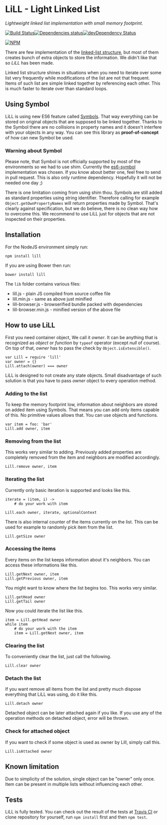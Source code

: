 # LiLL - Light Linked List

*Lightweight linked list implementation with small memory footprint.*

[![Build Status](https://travis-ci.org/BlackDice/lill.svg)](https://travis-ci.org/BlackDice/lill)[![Dependencies status](https://david-dm.org/BlackDice/lill/status.svg)](https://david-dm.org/BlackDice/lill#info=dependencies)[![devDependency Status](https://david-dm.org/BlackDice/lill/dev-status.svg)](https://david-dm.org/BlackDice/lill#info=devDependencies)

[![NPM](https://nodei.co/npm/lill.png)](https://nodei.co/npm/lill/)

There are few implementation of the [linked-list structure](http://en.wikipedia.org/wiki/Linked_list), but most of them creates bunch of extra objects to store the information. We didn't like that so *LiLL* has been made.

Linked list structure shines in situations when you need to iterate over some list very frequently while modifications of the list are not that frequent. Items of such list are simple linked together by referencing each other. This is much faster to iterate over than standard loops.

## Using Symbol

LiLL is using new ES6 feature called [Symbols](http://tc39wiki.calculist.org/es6/symbols/). That way everything can be stored on original objects that are supposed to be linked together. Thanks to the Symbol there are no collisions in property names and it doesn't interfere with your objects in any way. You can see this library as **proof-of-concept** of how can new Symbol be used.

### Warning about Symbol

Please note, that Symbol is not officially supported by most of the environments so we had to use shim. Currently the [es6-symbol](https://www.npmjs.org/package/es6-symbol) implementation was chosen. If you know about better one, feel free to send in pull request. This is also only runtime dependency. Hopefully it will not be needed one day ;)

There is one limitation coming from using shim thou. Symbols are still added as standard properties using string identifier. Therefore calling for example `Object.getOwnPropertyNames` will return properties made by Symbol. That's clearly against specification, but we do believe, there is no clean way how to overcome this. We recommend to use LiLL just for objects that are not inspected on their properties.

## Installation

For the NodeJS environment simply run:

	npm install lill

If you are using Bower then run:

	bower install lill

The `lib` folder contains various files:

 * lill.js - plain JS compiled from source coffee file
 * lill.min.js - same as above just minified
 * lill-browser.js - browserified bundle packed with dependencies
 * lill-browser.min.js - minified version of the above file

## How to use LiLL

First you need container object, We call it *owner*. It can be anything that is recognized as *object* or *function* by `typeof` operator (except *null* of course). On top of that, *owner* has to pass the check by `Object.isExtensible()`.

	var Lill = require 'lill'
	var owner = {}
	Lill.attach(owner) === owner

LiLL is designed to not create any state objects. Small disadvantage of such solution is that you have to pass *owner* object to every operation method.

### Adding to the list

To keep the memory footprint low, information about neighbors are stored on added item using Symbols. That means you can add only items capable of this. No primitive values allows that. You can use objects and functions.

	var item = foo: 'bar'
	Lill.add owner, item

### Removing from the list

This works very similar to adding. Previously added properties are completely removed from the item and neighbors are modified accordingly.

	Lill.remove owner, item

### Iterating the list

Currently only basic iteration is supported and looks like this.

	iterate = (item, i) ->
		# do your work with item

	Lill.each owner, iterate, optionalContext

There is also internal counter of the items currently on the list. This can be used for example to randomly pick item from the list.

	Lill.getSize owner

### Accessing the items

Every items on the list keeps information about it's neighbors. You can access these informations like this.

	Lill.getNext owner, item
	Lill.getPrevious owner, item

You might want to know where the list begins too. This works very similar.

	Lill.getHead owner
	Lill.getTail owner

Now you could iterate the list like this.

	item = Lill.getHead owner
	while item
		# do your work with the item
		item = Lill.getNext owner, item

### Clearing the list

To conveniently clear the list, just call the following.

	Lill.clear owner

### Detach the list

If you want remove all items from the list and pretty much dispose everything that LiLL was using, do it like this.

	Lill.detach owner

Detached object can be later attached again if you like. If you use any of the operation methods on detached object, error will be thrown.

### Check for attached object

If you want to check if some object is used as owner by Lill, simply call this.

	Lill.isAttached owner

## Known limitation

Due to simplicity of the solution, single object can be "owner" only once. Item can be present in multiple lists without influencing each other.

## Tests

LiLL is fully tested. You can check out the result of the tests at [Travis CI](https://travis-ci.org/BlackDice/lill) or clone repository for yourself, run `npm install` first and then `npm test`.
